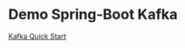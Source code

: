 # Demo Spring-Boot Kafka

[Kafka Quick Start](https://gitlab.com/snippets/1850585#kafka-quick-start)
